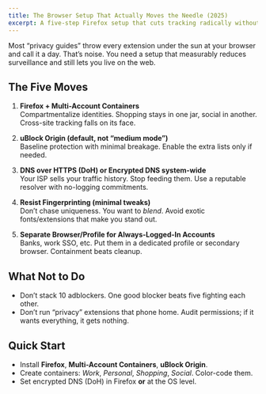 ```yaml
---
title: The Browser Setup That Actually Moves the Needle (2025)
excerpt: A five-step Firefox setup that cuts tracking radically without breaking your web.
---
```


Most “privacy guides” throw every extension under the sun at your browser and call it a day. That’s noise. You need a setup that measurably reduces surveillance and still lets you live on the web.

## The Five Moves
1. **Firefox + Multi-Account Containers**  
   Compartmentalize identities. Shopping stays in one jar, social in another. Cross-site tracking falls on its face.

2. **uBlock Origin (default, not “medium mode”)**  
   Baseline protection with minimal breakage. Enable the extra lists only if needed.

3. **DNS over HTTPS (DoH) or Encrypted DNS system-wide**  
   Your ISP sells your traffic history. Stop feeding them. Use a reputable resolver with no-logging commitments.

4. **Resist Fingerprinting (minimal tweaks)**  
   Don’t chase uniqueness. You want to *blend*. Avoid exotic fonts/extensions that make you stand out.

5. **Separate Browser/Profile for Always-Logged-In Accounts**  
   Banks, work SSO, etc. Put them in a dedicated profile or secondary browser. Containment beats cleanup.

## What Not to Do
- Don’t stack 10 adblockers. One good blocker beats five fighting each other.  
- Don’t run “privacy” extensions that phone home. Audit permissions; if it wants everything, it gets nothing.

## Quick Start
- Install **Firefox**, **Multi-Account Containers**, **uBlock Origin**.  
- Create containers: *Work*, *Personal*, *Shopping*, *Social*. Color-code them.  
- Set encrypted DNS (DoH) in Firefox **or** at the OS level.